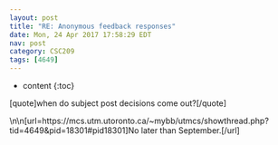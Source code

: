 ```yaml
---
layout: post
title: "RE: Anonymous feedback responses"
date: Mon, 24 Apr 2017 17:58:29 EDT
nav: post
category: CSC209
tags: [4649]
---
```


* content
{:toc}

[quote]when do subject post decisions come out?[/quote]
<!-- more -->
<p>\n\n[url=https://mcs.utm.utoronto.ca/~mybb/utmcs/showthread.php?tid=4649&pid=18301#pid18301]No later than September.[/url]</p>
